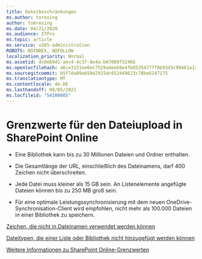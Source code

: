 ```yaml
---
title: Dateibeschränkungen
ms.author: toresing
author: tomresing
ms.date: 04/21/2020
ms.audience: ITPro
ms.topic: article
ms.service: o365-administration
ROBOTS: NOINDEX, NOFOLLOW
localization_priority: Normal
ms.assetid: dc0eb9d1-aec4-4c37-8e4a-b67089f3246b
ms.openlocfilehash: a6ce3151ee6ec7529a4eeb8e4fb85354777f8b93d3c90461a12518af680ae60f
ms.sourcegitcommit: b5f7da89a650d2915dc652449623c78be6247175
ms.translationtype: MT
ms.contentlocale: de-DE
ms.lasthandoff: 08/05/2021
ms.locfileid: "54100005"
---
```

# <a name="file-upload-limits-in-sharepoint-online"></a>Grenzwerte für den Dateiupload in SharePoint Online

- Eine Bibliothek kann bis zu 30 Millionen Dateien und Ordner enthalten.
    
- Die Gesamtlänge der URL, einschließlich des Dateinamens, darf 400 Zeichen nicht überschreiten.
    
- Jede Datei muss kleiner als 15 GB sein. An Listenelemente angefügte Dateien können bis zu 250 MB groß sein.
    
- Für eine optimale Leistungssynchronisierung mit dem neuen OneDrive-Synchronisation-Client wird empfohlen, nicht mehr als 100.000 Dateien in einer Bibliothek zu speichern. 
    
[Zeichen, die nicht in Dateinamen verwendet werden können](https://go.microsoft.com/fwlink/?linkid=866430)
  
[Dateitypen, die einer Liste oder Bibliothek nicht hinzugefügt werden können](https://go.microsoft.com/fwlink/?linkid=273757)
  
[Weitere Informationen zu SharePoint Online-Grenzwerten](https://go.microsoft.com/fwlink/?linkid=271273)
  

